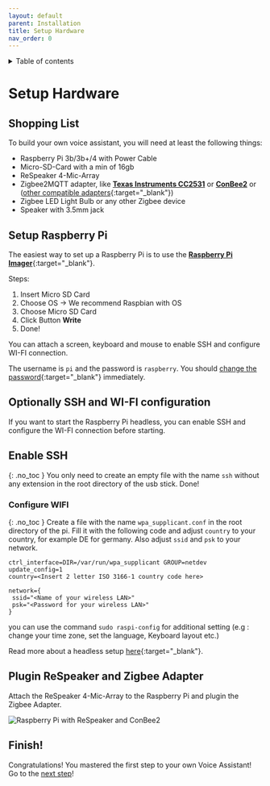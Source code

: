 ```yaml
---
layout: default
parent: Installation
title: Setup Hardware
nav_order: 0
---
```


<details close markdown="block">
  <summary>
    Table of contents
  </summary>
  {: .text-delta }
1. TOC
{:toc}
</details>

# Setup Hardware

## Shopping List

To build your own voice assistant, you will need at least the following things:

* Raspberry Pi 3b/3b+/4 with Power Cable
* Micro-SD-Card with a min of 16gb
* ReSpeaker 4-Mic-Array
* Zigbee2MQTT adapter, like [**Texas Instruments CC2531**](/pages/knowledge/zigbee/cc2531) or [**ConBee2**](/pages/knowledge/zigbee/conbee2)
  or ([other compatible adapters](https://www.zigbee2mqtt.io/information/supported_adapters){:target="_blank"})
* Zigbee LED Light Bulb or any other Zigbee device
* Speaker with 3.5mm jack

## Setup Raspberry Pi

The easiest way to set up a Raspberry Pi is to use the 
[**Raspberry Pi Imager**](https://www.raspberrypi.org/software/){:target="_blank"}.

Steps:
1. Insert Micro SD Card
2. Choose OS -> We recommend Raspbian with OS
3. Choose Micro SD Card
4. Click Button **Write**
5. Done!

You can attach a screen, keyboard and mouse to enable SSH and configure WI-FI connection.

The username is ``pi`` and the password is ``raspberry``. 
You should [change the password](https://www.raspberrypi.org/documentation/linux/usage/users.md){:target="_blank"} 
immediately.

## Optionally SSH and WI-FI configuration

If you want to start the Raspberry Pi headless, you can enable SSH and configure the WI-FI connection before starting.

## Enable SSH
{: .no_toc }
You only need to create an empty file with the name `ssh` without any extension in the root directory of the usb stick.
Done!

### Configure WIFI
{: .no_toc }
Create a file with the name `wpa_supplicant.conf` in the root directory of the pi. Fill it with the following code
and adjust `country` to your country, for example DE for germany. 
Also adjust `ssid` and `psk` to your network. 

```
ctrl_interface=DIR=/var/run/wpa_supplicant GROUP=netdev
update_config=1
country=<Insert 2 letter ISO 3166-1 country code here>

network={
 ssid="<Name of your wireless LAN>"
 psk="<Password for your wireless LAN>"
}
```
you can use the command `sudo raspi-config` for additional setting (e.g : change your time zone, set the language, 
Keyboard layout etc.)

Read more about a headless setup 
[here](https://www.raspberrypi.org/documentation/configuration/wireless/headless.md){:target="_blank"}.

## Plugin ReSpeaker and Zigbee Adapter
Attach the ReSpeaker 4-Mic-Array to the Raspberry Pi and plugin the Zigbee Adapter.

![Raspberry Pi with ReSpeaker and ConBee2](../../assets/rpi_respeaker_conbee2.jpg)


## Finish!
Congratulations! You mastered the first step to your own Voice Assistant! 
Go to the [next step](/pages/installation/auto-installation)!
 


